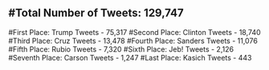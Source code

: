 #Total Number of Tweets: 129,747 
---
#First Place: Trump Tweets - 75,317
#Second Place: Clinton Tweets - 18,740
#Third Place: Cruz Tweets - 13,478
#Fourth Place: Sanders Tweets - 11,076
#Fifth Place: Rubio Tweets - 7,320
#Sixth Place: Jeb! Tweets - 2,126
#Seventh Place: Carson Tweets - 1,247
#Last Place: Kasich Tweets - 443
